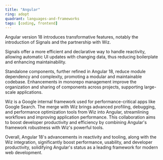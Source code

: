 ```yaml
---
title: "Angular"
ring: adopt
quadrant: languages-and-frameworks
tags: [coding, frontend]
---
```


Angular version 18 introduces transformative features, notably the introduction of Signals and the partnership with Wiz.

Signals offer a more efficient and declarative way to handle reactivity, allowing automatic UI updates with changing data, thus reducing boilerplate and enhancing maintainability.

Standalone components, further refined in Angular 18, reduce module dependency and complexity, promoting a modular and maintainable codebase. Enhancements in monorepo management improve the organization and sharing of components across projects, supporting large-scale applications.

Wiz is a Google internal framework used for performance-critical apps like Google Search. The merge with Wiz brings advanced profiling, debugging, and performance optimization tools from Wiz into Angular, streamlining workflows and improving application performance. This collaboration aims to boost developer productivity and efficiency by combining Angular's framework robustness with Wiz's powerful tools.

Overall, Angular 18's advancements in reactivity and tooling, along with the Wiz integration, significantly boost performance, usability, and developer productivity, solidifying Angular's status as a leading framework for modern web development.
